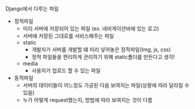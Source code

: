 Django에서 다루는 파일
<br>
* 정적파일
  * 미리 서버에 저장되어 있는 파일 (ex. 네비게이션바에 있는 로고)
  * 서버에 저장된 그대로를 서비스해주는 파일
  * static
    * 개발자가 서버를 개발할 떄 미리 넣어놓은 정적파일(Img, js, css)
    * 정적 파일들을 편리하게 관리하기 위해 static폴더를 만든다고 생각!
  * media
    * 사용자가 업로드 할 수 있는 파일
* 동적파일
  * 서버의 데이터들이 어느정도 가공된 다음 보여지는 파일(상황에 따라 달라질 수 있음)
  * 누가 어떻게 request했는지, 방법에 따라 보여지는 것이 다름

